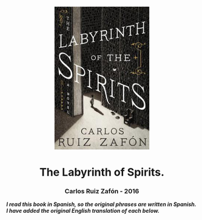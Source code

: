 <p align="center"><img alt="the-labyrinth-of-spirits" src="./the-labyrinth-of-spirits.png" width="250" /></p> 

<h1 align="center">The Labyrinth of Spirits.</h1>

<h3 align="center">Carlos Ruiz Zafón - 2016</h3> 

**_I read this book in Spanish, so the original phrases are written in Spanish. I have added the original English translation of each below._**
